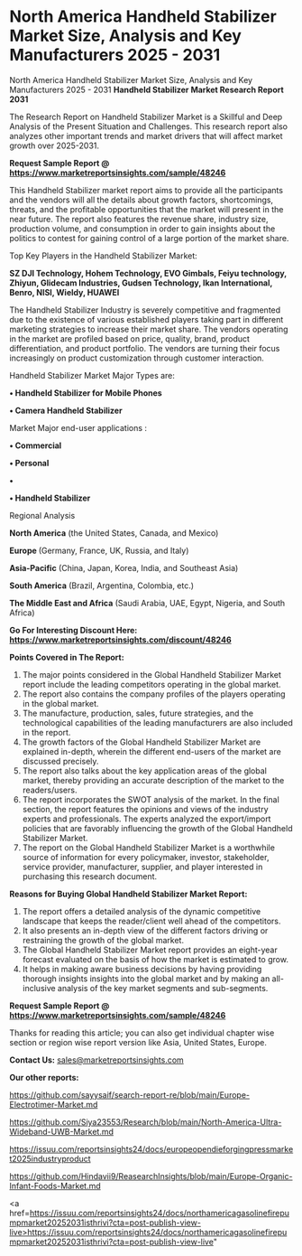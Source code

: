 # North America Handheld Stabilizer Market Size, Analysis and Key Manufacturers 2025 - 2031
North America Handheld Stabilizer Market Size, Analysis and Key Manufacturers 2025 - 2031
<strong>Handheld Stabilizer Market Research Report 2031</strong>

The Research Report on Handheld Stabilizer Market is a Skillful and Deep Analysis of the Present Situation and Challenges. This research report also analyzes other important trends and market drivers that will affect market growth over 2025-2031.

<strong>Request Sample Report @ <a href=https://www.marketreportsinsights.com/sample/48246>https://www.marketreportsinsights.com/sample/48246</a></strong>

This Handheld Stabilizer market report aims to provide all the participants and the vendors will all the details about growth factors, shortcomings, threats, and the profitable opportunities that the market will present in the near future. The report also features the revenue share, industry size, production volume, and consumption in order to gain insights about the politics to contest for gaining control of a large portion of the market share.

Top Key Players in the Handheld Stabilizer Market:

<strong>SZ DJI Technology, Hohem Technology, EVO Gimbals, Feiyu technology, Zhiyun, Glidecam Industries, Gudsen Technology, Ikan International, Benro, NISI, Wieldy, HUAWEI</strong>

The Handheld Stabilizer Industry is severely competitive and fragmented due to the existence of various established players taking part in different marketing strategies to increase their market share. The vendors operating in the market are profiled based on price, quality, brand, product differentiation, and product portfolio. The vendors are turning their focus increasingly on product customization through customer interaction.

Handheld Stabilizer Market Major Types are:

<strong>•  Handheld Stabilizer for Mobile Phones

•  Camera Handheld Stabilizer</strong>

Market Major end-user applications :

<strong>•  Commercial

•  Personal

•  

•  Handheld Stabilizer</strong>

Regional Analysis

</u><strong><b>North America</b></strong> (the United States, Canada, and Mexico)

<strong><b>Europe </b></strong>(Germany, France, UK, Russia, and Italy)

<strong><b>Asia-Pacific</b></strong> (China, Japan, Korea, India, and Southeast Asia)

<strong><b>South America</b></strong> (Brazil, Argentina, Colombia, etc.)

<strong><b>The Middle East and Africa</b></strong> (Saudi Arabia, UAE, Egypt, Nigeria, and South Africa)

<strong>Go For Interesting Discount Here: <a href=https://www.marketreportsinsights.com/discount/48246>https://www.marketreportsinsights.com/discount/48246</a></strong>

<strong>Points Covered in The Report:</strong>
<ol>
  <li>The major points considered in the Global Handheld Stabilizer Market report include the leading competitors operating in the global market.</li>
  <li>The report also contains the company profiles of the players operating in the global market.</li>
  <li>The manufacture, production, sales, future strategies, and the technological capabilities of the leading manufacturers are also included in the report.</li>
  <li>The growth factors of the Global Handheld Stabilizer Market are explained in-depth, wherein the different end-users of the market are discussed precisely.</li>
  <li>The report also talks about the key application areas of the global market, thereby providing an accurate description of the market to the readers/users.</li>
  <li>The report incorporates the SWOT analysis of the market. In the final section, the report features the opinions and views of the industry experts and professionals. The experts analyzed the export/import policies that are favorably influencing the growth of the Global Handheld Stabilizer Market.</li>
  <li>The report on the Global Handheld Stabilizer Market is a worthwhile source of information for every policymaker, investor, stakeholder, service provider, manufacturer, supplier, and player interested in purchasing this research document.</li>
</ol>
<strong>Reasons for Buying Global Handheld Stabilizer Market Report:</strong>

<ol>
  <li>The report offers a detailed analysis of the dynamic competitive landscape that keeps the reader/client well ahead of the competitors.</li>
  <li>It also presents an in-depth view of the different factors driving or restraining the growth of the global market.</li>
  <li>The Global Handheld Stabilizer Market report provides an eight-year forecast evaluated on the basis of how the market is estimated to grow.</li>
  <li>It helps in making aware business decisions by having providing thorough insights insights into the global market and by making an all-inclusive analysis of the key market segments and sub-segments.</li>
</ol>
<strong>Request Sample Report @ <a href=https://www.marketreportsinsights.com/sample/48246>https://www.marketreportsinsights.com/sample/48246</a></strong>


Thanks for reading this article; you can also get individual chapter wise section or region wise report version like Asia, United States, Europe.

<strong>Contact Us:</strong>
sales@marketreportsinsights.com

<strong>Our other reports:</strong>

<a href=https://github.com/sayysaif/search-report-re/blob/main/Europe-Electrotimer-Market.md>https://github.com/sayysaif/search-report-re/blob/main/Europe-Electrotimer-Market.md</a>

<a href=https://github.com/Siya23553/Research/blob/main/North-America-Ultra-Wideband-UWB-Market.md>https://github.com/Siya23553/Research/blob/main/North-America-Ultra-Wideband-UWB-Market.md</a>

<a href=https://issuu.com/reportsinsights24/docs/europeopendieforgingpressmarket2025industryproduct>https://issuu.com/reportsinsights24/docs/europeopendieforgingpressmarket2025industryproduct</a>

<a href=https://github.com/Hindavii9/ReasearchInsights/blob/main/Europe-Organic-Infant-Foods-Market.md>https://github.com/Hindavii9/ReasearchInsights/blob/main/Europe-Organic-Infant-Foods-Market.md</a>

<a href=https://issuu.com/reportsinsights24/docs/northamericagasolinefirepumpmarket20252031isthrivi?cta=post-publish-view-live>https://issuu.com/reportsinsights24/docs/northamericagasolinefirepumpmarket20252031isthrivi?cta=post-publish-view-live</a>"
